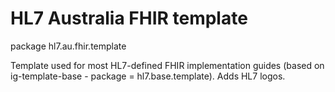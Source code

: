 # HL7 Australia FHIR template

package hl7.au.fhir.template

Template used for most HL7-defined FHIR implementation guides (based on ig-template-base - package = hl7.base.template).  Adds HL7 logos.

